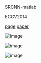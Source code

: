 SRCNN-matlab

ECCV2014

[page](http://mmlab.ie.cuhk.edu.hk/projects/SRCNN.html)
[paper](http://personal.ie.cuhk.edu.hk/~ccloy/files/eccv_2014_deepresolution.pdf)


![image](https://github.com/lemoner20/SuperResolution/raw/master/SRCNN-matlab/train.png)

![image](https://raw.githubusercontent.com/lemoner20/SuperResolution/master/SRCNN-matlab/result1.png)

![image](https://raw.githubusercontent.com/lemoner20/SuperResolution/master/SRCNN-matlab/result2.png)
